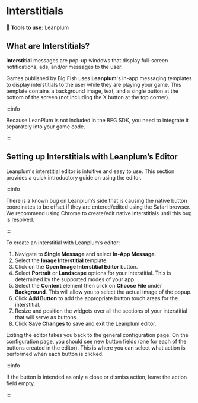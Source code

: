 # Interstitials

:small_blue_diamond: **Tools to use:** Leanplum

## What are Interstitials?

**Interstitial** messages are pop-up windows that display full-screen notifications, ads, and/or messages to the user. 

Games published by Big Fish uses **Leanplum**'s in-app messaging templates to display interstitials to the user while they are playing your game. This template contains a background image, text, and a single button at the bottom of the screen (not including the X button at the top corner). 

:::info

Because LeanPlum is not included in the BFG SDK, you need to integrate it separately into your game code.

:::

## Setting up Interstitials with Leanplum’s Editor 

Leanplum's interstitial editor is intuitive and easy to use. This section provides a quick introductory guide on using the editor.

:::info

There is a known bug on Leanplum’s side that is causing the native button coordinates to be offset if they are entered/edited using the Safari browser. We recommend using Chrome to create/edit native interstitials until this bug is resolved. 

:::

To create an interstitial with Leanplum’s editor:

1. Navigate to **Single Message** and select **In-App Message**.
2. Select the **Image Interstitial** template.
3. Click on the **Open Image Interstitial Editor** button.
4. Select **Portrait** or **Landscape** options for your interstitial. This is determined by the supported modes of your app.
5. Select the **Content** element then click on **Choose File** under **Background**. This will allow you to select the actual image of the popup.
6. Click **Add Button** to add the appropriate button touch areas for the interstitial.
7. Resize and position the widgets over all the sections of your interstitial that will serve as buttons.
8. Click **Save Changes** to save and exit the Leanplum editor.

Exiting the editor takes you back to the general configuration page. On the configuration page, you should see new button fields (one for each of the buttons created in the editor). This is where you can select what action is performed when each button is clicked.

:::info

If the button is intended as only a close or dismiss action, leave the action field empty.

:::